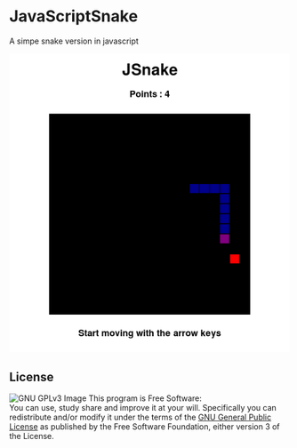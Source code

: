 # JavaScriptSnake

A simpe snake version in javascript

![Screenshot](/jsnake.png)

## License
![GNU GPLv3 Image](https://www.gnu.org/graphics/gplv3-127x51.png)
This program is Free Software:<br>
You can use, study share and improve it at your
will. Specifically you can redistribute and/or modify it under the terms of the
[GNU General Public License](https://www.gnu.org/licenses/gpl.html) as
published by the Free Software Foundation, either version 3 of the License.
